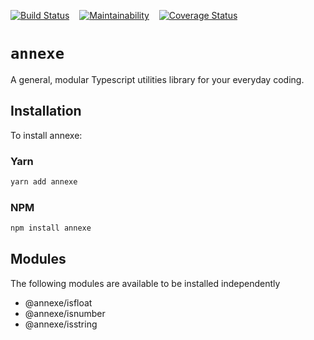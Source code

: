 [![Build Status](https://travis-ci.com/heyjul3s/annexe.svg?branch=master)](https://travis-ci.com/heyjul3s/annexe)&nbsp;&nbsp;&nbsp;&nbsp;[![Maintainability](https://api.codeclimate.com/v1/badges/daa1123940bf3e771d42/maintainability)](https://codeclimate.com/github/heyjul3s/annexe/maintainability)&nbsp;&nbsp;&nbsp;&nbsp;[![Coverage Status](https://coveralls.io/repos/github/heyjul3s/annexe/badge.svg?branch=master)](https://coveralls.io/github/heyjul3s/annexe?branch=master)

# `annexe`

A general, modular Typescript utilities library for your everyday coding.

## Installation

To install annexe:

### Yarn

```sh
yarn add annexe
```

### NPM

```sh
npm install annexe
```

## Modules

The following modules are available to be installed independently

- @annexe/isfloat
- @annexe/isnumber
- @annexe/isstring
